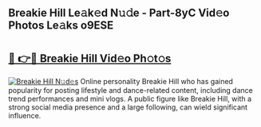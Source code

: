 ## Breakie Hill Le𝚊k𝚎d N𝚞𝚍e - Part-8yC Vid𝚎o Photos Le𝚊ks o9ESE

# <h2><a href="http://fbdyof0.evod.top/?m=Breakie+Hill">🔗 👉🔴 Breakie Hill Vid𝚎o Ph𝚘t𝚘s</a></h2>

[![Breakie Hill N𝚞d𝚎s](https://i.imgur.com/8V9OHl7.gif)](http://fbdyof0.evod.top/?m=Breakie+Hill)
Online personality Breakie Hill who has gained popularity for posting lifestyle and dance-related content, including dance trend performances and mini vlogs. A public figure like Breakie Hill, with a strong social media presence and a large following, can wield significant influence. 
